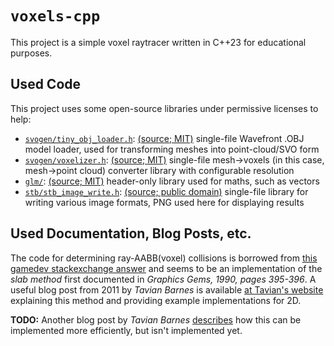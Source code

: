 # `voxels-cpp`

This project is a simple voxel raytracer written in C++23 for educational purposes.

## Used Code

This project uses some open-source libraries under permissive licenses to help:

- [`svogen/tiny_obj_loader.h`](./svogen/tiny_obj_loader.h): [(source; MIT)](https://github.com/tinyobjloader/tinyobjloader/blob/release/tiny_obj_loader.h) single-file Wavefront .OBJ model loader, used for transforming meshes into point-cloud/SVO form
- [`svogen/voxelizer.h`](./svogen/voxelizer.h): [(source; MIT)](https://github.com/karimnaaji/voxelizer/blob/master/voxelizer.h) single-file mesh->voxels (in this case, mesh->point cloud) converter library with configurable resolution
- [`glm/`](./glm/): [(source; MIT)](https://github.com/g-truc/glm) header-only library used for maths, such as vectors
- [`stb/stb_image_write.h`](./stb/stb_image_write.h): [(source; public domain)](https://github.com/nothings/stb/blob/master/stb_image_write.h) single-file library for writing various image formats, PNG used here for displaying results

## Used Documentation, Blog Posts, etc.

The code for determining ray-AABB(voxel) collisions is borrowed from [this gamedev stackexchange answer](https://gamedev.stackexchange.com/a/18459) and seems to be an implementation of the *slab method* first documented in *Graphics Gems, 1990, pages 395-396*.
A useful blog post from 2011 by *Tavian Barnes* is available [at Tavian's website](https://tavianator.com/2011/ray_box.html) explaining this method and providing example implementations for 2D.

**TODO:** Another blog post by *Tavian Barnes* [describes](https://tavianator.com/2022/ray_box_boundary.html) how this can be implemented more efficiently, but isn't implemented yet.
